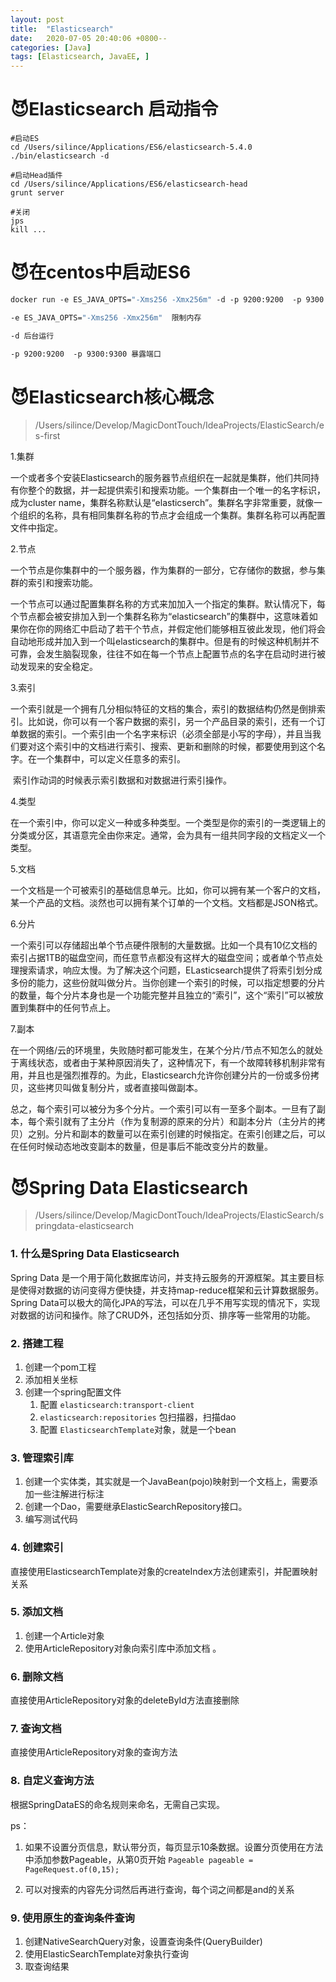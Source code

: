 ```yaml
---
layout: post
title:  "Elasticsearch"
date:   2020-07-05 20:40:06 +0800--
categories: [Java]
tags: [Elasticsearch, JavaEE, ]  
---
```


# 😈Elasticsearch 启动指令

```
#启动ES
cd /Users/silince/Applications/ES6/elasticsearch-5.4.0
./bin/elasticsearch -d

#启动Head插件
cd /Users/silince/Applications/ES6/elasticsearch-head
grunt server

#关闭
jps
kill ...
```



# 😈在centos中启动ES6

```dockerfile
docker run -e ES_JAVA_OPTS="-Xms256 -Xmx256m" -d -p 9200:9200  -p 9300:9300 --name ES01 镜像id

-e ES_JAVA_OPTS="-Xms256 -Xmx256m"  限制内存

-d 后台运行

-p 9200:9200  -p 9300:9300 暴露端口
```





# 😈Elasticsearch核心概念

> /Users/silince/Develop/MagicDontTouch/IdeaProjects/ElasticSearch/es-first

1.集群

​		一个或者多个安装Elasticsearch的服务器节点组织在一起就是集群，他们共同持有你整个的数据，并一起提供索引和搜索功能。一个集群由一个唯一的名字标识，成为cluster name，集群名称默认是“elasticserch”。集群名字非常重要，就像一个组织的名称，具有相同集群名称的节点才会组成一个集群。集群名称可以再配置文件中指定。

2.节点

​		一个节点是你集群中的一个服务器，作为集群的一部分，它存储你的数据，参与集群的索引和搜索功能。

​		一个节点可以通过配置集群名称的方式来加加入一个指定的集群。默认情况下，每个节点都会被安排加入到一个集群名称为“elasticsearch”的集群中，这意味着如果你在你的网络汇中启动了若干个节点，并假定他们能够相互彼此发现，他们将会自动地形成并加入到一个叫elasticsearch的集群中。但是有的时候这种机制并不可靠，会发生脑裂现象，往往不如在每一个节点上配置节点的名字在启动时进行被动发现来的安全稳定。

3.索引

​		一个索引就是一个拥有几分相似特征的文档的集合，索引的数据结构仍然是倒排索引。比如说，你可以有一个客户数据的索引，另一个产品目录的索引，还有一个订单数据的索引。一个索引由一个名字来标识（必须全部是小写的字母），并且当我们要对这个索引中的文档进行索引、搜索、更新和删除的时候，都要使用到这个名字。在一个集群中，可以定义任意多的索引。

​		索引作动词的时候表示索引数据和对数据进行索引操作。

4.类型

​		在一个索引中，你可以定义一种或多种类型。一个类型是你的索引的一类逻辑上的分类或分区，其语意完全由你来定。通常，会为具有一组共同字段的文档定义一个类型。

5.文档

​		一个文档是一个可被索引的基础信息单元。比如，你可以拥有某一个客户的文档，某一个产品的文档。淡然也可以拥有某个订单的一个文档。文档都是JSON格式。

6.分片

​		一个索引可以存储超出单个节点硬件限制的大量数据。比如一个具有10亿文档的索引占据1TB的磁盘空间，而任意节点都没有这样大的磁盘空间；或者单个节点处理搜索请求，响应太慢。为了解决这个问题，ELasticsearch提供了将索引划分成多份的能力，这些份就叫做分片。当你创建一个索引的时候，可以指定想要的分片的数量，每个分片本身也是一个功能完整并且独立的“索引”，这个“索引”可以被放置到集群中的任何节点上。

7.副本

​		在一个网络/云的环境里，失败随时都可能发生，在某个分片/节点不知怎么的就处于离线状态，或者由于某种原因消失了，这种情况下，有一个故障转移机制非常有用，并且也是强烈推荐的。为此，Elasticsearch允许你创建分片的一份或多份拷贝，这些拷贝叫做复制分片，或者直接叫做副本。

​		总之，每个索引可以被分为多个分片。一个索引可以有一至多个副本。一旦有了副本，每个索引就有了主分片（作为复制源的原来的分片）和副本分片（主分片的拷贝）之别。分片和副本的数量可以在索引创建的时候指定。在索引创建之后，可以在任何时候动态地改变副本的数量，但是事后不能改变分片的数量。



# 😈Spring Data Elasticsearch

> /Users/silince/Develop/MagicDontTouch/IdeaProjects/ElasticSearch/springdata-elasticsearch

### 1. 什么是Spring Data Elasticsearch

Spring Data 是一个用于简化数据库访问，并支持云服务的开源框架。其主要目标是使得对数据的访问变得方便快捷，并支持map-reduce框架和云计算数据服务。Spring Data可以极大的简化JPA的写法，可以在几乎不用写实现的情况下，实现对数据的访问和操作。除了CRUD外，还包括如分页、排序等一些常用的功能。

### 2. 搭建工程

1. 创建一个pom工程
2. 添加相关坐标
3. 创建一个spring配置文件
   1. 配置 `elasticsearch:transport-client`
   2. `elasticsearch:repositories` 包扫描器，扫描dao
   3. 配置 `ElasticsearchTemplate`对象，就是一个bean

### 3. 管理索引库

1. 创建一个实体类，其实就是一个JavaBean(pojo)映射到一个文档上，需要添加一些注解进行标注
2. 创建一个Dao，需要继承ElasticSearchRepository接口。
3. 编写测试代码

### 4. 创建索引

直接使用ElasticsearchTemplate对象的createIndex方法创建索引，并配置映射关系

### 5. 添加文档

1. 创建一个Article对象
2. 使用ArticleRepository对象向索引库中添加文档 。

### 6. 删除文档

直接使用ArticleRepository对象的deleteById方法直接删除

### 7. 查询文档

直接使用ArticleRepository对象的查询方法

### 8. 自定义查询方法

根据SpringDataES的命名规则来命名，无需自己实现。

ps：

1. 如果不设置分页信息，默认带分页，每页显示10条数据。设置分页使用在方法中添加参数Pageable，从第0页开始      `Pageable pageable = PageRequest.of(0,15);`

2. 可以对搜索的内容先分词然后再进行查询，每个词之间都是and的关系

### 9. 使用原生的查询条件查询

1. 创建NativeSearchQuery对象，设置查询条件(QueryBuilder)
2. 使用ElasticSearchTemplate对象执行查询
3. 取查询结果



